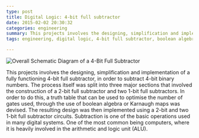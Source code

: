 ```yaml
---
type: post
title: Digital Logic: 4-bit full subtractor
date: 2015-02-02 20:30:32
categories: engineering
summary: This projects involves the designing, simplification and implementation of a fully functioning 4-bit full subtractor, in order to subtract 4-bit binary numbers. 
tags: engineering, digital logic, 4-bit full subtractor, boolean algebra

---
```


![Overall Schematic Diagram of a 4-Bit Full Subtractor](/images/digital_logic/4-bit.png=200px)

This projects involves the designing, simplification and implementation of a fully functioning 4-bit full subtractor, in order to subtract 4-bit binary numbers. The process itself was split into three major sections that involved the construction of a 2-bit full subtractor and two 1-bit full subtractors. In order to do this, a truth table that can be used to optimise the number of gates used, through the use of boolean algebra or Karnaugh maps was devised. The resulting design was then implemented using a 2-bit and two 1-bit full subtractor circuits. Subtraction is one of the basic operations used in many digital systems. One of the most common being computers, where it is heavily involved in the arithmetic and logic unit (ALU). 
